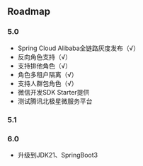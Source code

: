 ## Roadmap

### 5.0
- Spring Cloud Alibaba全链路灰度发布（√）
- 反向角色支持（√）
- 支持排他角色（√）
- 角色多租户隔离（√）
- 支持人群包角色（√）
- 微信开发SDK Starter提供
- 测试腾讯北极星微服务平台

### 5.1

### 6.0

- 升级到JDK21、SpringBoot3
   